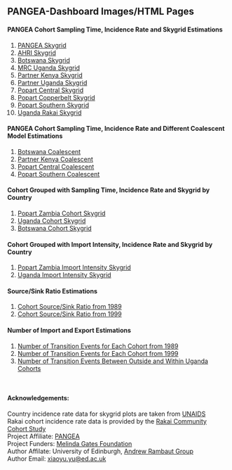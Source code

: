 ## PANGEA-Dashboard Images/HTML Pages

#### PANGEA Cohort Sampling Time, Incidence Rate and Skygrid Estimations

1. [PANGEA Skygrid](https://xiaoyu518.github.io/PANGEA_Skygrid.html)
2. [AHRI Skygrid](https://xiaoyu518.github.io/AHRI_Skygrid.html)
3. [Botswana Skygrid](https://xiaoyu518.github.io/Botswana_Skygrid.html)
4. [MRC Uganda Skygrid](https://xiaoyu518.github.io/MRCUganda_Skygrid.html)
5. [Partner Kenya Skygrid](https://xiaoyu518.github.io/PartnerKenya_Skygrid.html)
6. [Partner Uganda Skygrid](https://xiaoyu518.github.io/PartnerUganda_Skygrid.html)
7. [Popart Central Skygrid](https://xiaoyu518.github.io/PopartCentral_Skygrid.html)
8. [Popart Copperbelt Skygrid](https://xiaoyu518.github.io/PopartCopperbelt_Skygrid.html)
9. [Popart Southern Skygrid](https://xiaoyu518.github.io/PopartSouthern_Skygrid.html)
10. [Uganda Rakai Skygrid](https://xiaoyu518.github.io/UgandaRakai_Skygrid.html)

#### PANGEA Cohort Sampling Time, Incidence Rate and Different Coalescent Model Estimations

1. [Botswana Coalescent](https://xiaoyu518.github.io/Botswana_Coalescent.html)
2. [Partner Kenya Coalescent](https://xiaoyu518.github.io/PartnerKenya_Coalescent.html)
3. [Popart Central Coalescent](https://xiaoyu518.github.io/PopartCentral_Coalescent.html)
4. [Popart Southern Coalescent](https://xiaoyu518.github.io/PopartSouthern_Coalescent.html)

#### Cohort Grouped with Sampling Time, Incidence Rate and Skygrid by Country 

1. [Popart Zambia Cohort Skygrid](https://xiaoyu518.github.io/PopartAll_Skygrid.html)
2. [Uganda Cohort Skygrid](https://xiaoyu518.github.io/Uganda_Skygrid.html)
3. [Botswana Cohort Skygrid](https://xiaoyu518.github.io/BotswanaAll_Skygrid.html)

#### Cohort Grouped with Import Intensity, Incidence Rate and Skygrid by Country 

1. [Popart Zambia Import Intensity Skygrid](https://xiaoyu518.github.io/Popart_Import_Intensity.html)
2. [Uganda Import Intensity Skygrid](https://xiaoyu518.github.io/Uganda_Import_Intensity.html)

#### Source/Sink Ratio Estimations

1. [Cohort Source/Sink Ratio from 1989](https://xiaoyu518.github.io/ssRatio_1989.html)
2. [Cohort Source/Sink Ratio from 1999](https://xiaoyu518.github.io/ssRatio_1999.html)

#### Number of Import and Export Estimations

1. [Number of Transition Events for Each Cohort from 1989](https://xiaoyu518.github.io/ssEvents_1989.html)
2. [Number of Transition Events for Each Cohort from 1999](https://xiaoyu518.github.io/ssEvents_1999.html)
3. [Number of Transition Events Between Outside and Within Uganda Cohorts](https://xiaoyu518.github.io/Uganda_Cohort_Transition.html)

<br>

#### Acknowledgements:

Country incidence rate data for skygrid plots are taken from [UNAIDS](https://aidsinfo.unaids.org/)<br>
Rakai cohort incidence rate data is provided by the [Rakai Community Cohort Study](https://www.rhsp.org/research/rccs/explore-rccs-data)<br>
Project Affiliate: [PANGEA](https://www.pangea-hiv.org/)<br>
Project Funders: [Melinda Gates Foundation](https://www.gatesfoundation.org/)<br>
Author Affilate: University of Edinburgh, [Andrew Rambaut Group](http://tree.bio.ed.ac.uk/people/)<br>
Author Email: xiaoyu.yu@ed.ac.uk<br>
